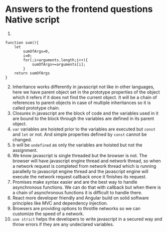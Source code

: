 # Answers to the frontend questions Native script
1. 
```
function sum(){
    let 
        sumOfArgs=0,
        i=0;
        for(;i<arguments.length;i++){
            sumOfArgs+=arguments[i];
        }
    return sumOfArgs
}
```
2. Inheritance works differently in javascript not like in other languages, here we have parent object set in the prototype properties of the object which it refers if it does not find the current object. It will be a chain of references to parent objects in case of multiple inheritances so it is called prototype chain.
3. Closures in javascript are the block of code and the variables used in it are bound to the block through the variables are defined in its parent object.
4. `var` variables are hoisted prior to the variables are executed but `const` and `let` or not. And simple properties defined by `const` cannot be changed.
5. b will be `undefined` as only the variables are hoisted but not the assignment.
6. We know javascript is single threaded but the browser is not. The browser will have javascript engine thread and network thread, so when a network request is completed from network thread which is running parallelly to javascript engine thread and the javascript engine will execute the network request callback once it finishes its request.
7. Promises make syntax easier and are the best way to handle asynchronous functions. We can do that with callback but when there is a chain of asynchronous functions it is difficult to handle there.
8. React more developer friendly and Angular build on solid software principles like MVC and dependency injection.
9. Browsers are providing options to throttle networks so we can customize the speed of a network.
10. `use strict` helps the developers to write javascript in a secured way and throw errors if they are any undeclared variables.